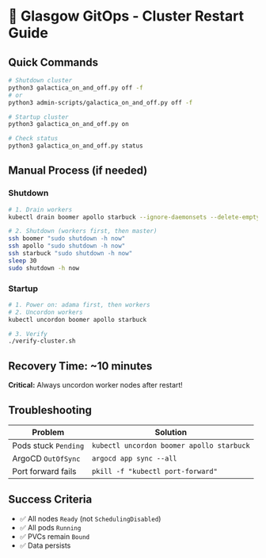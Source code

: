 # 🔄 Glasgow GitOps - Cluster Restart Guide

## Quick Commands

```bash
# Shutdown cluster
python3 galactica_on_and_off.py off -f
# or
python3 admin-scripts/galactica_on_and_off.py off -f

# Startup cluster  
python3 galactica_on_and_off.py on

# Check status
python3 galactica_on_and_off.py status
```

## Manual Process (if needed)

### Shutdown
```bash
# 1. Drain workers
kubectl drain boomer apollo starbuck --ignore-daemonsets --delete-emptydir-data

# 2. Shutdown (workers first, then master)
ssh boomer "sudo shutdown -h now"
ssh apollo "sudo shutdown -h now" 
ssh starbuck "sudo shutdown -h now"
sleep 30
sudo shutdown -h now
```

### Startup
```bash
# 1. Power on: adama first, then workers
# 2. Uncordon workers
kubectl uncordon boomer apollo starbuck

# 3. Verify
./verify-cluster.sh
```

## Recovery Time: ~10 minutes

**Critical:** Always uncordon worker nodes after restart!

## Troubleshooting

| Problem | Solution |
|---------|----------|
| Pods stuck `Pending` | `kubectl uncordon boomer apollo starbuck` |
| ArgoCD `OutOfSync` | `argocd app sync --all` |
| Port forward fails | `pkill -f "kubectl port-forward"` |

## Success Criteria
- ✅ All nodes `Ready` (not `SchedulingDisabled`)
- ✅ All pods `Running`
- ✅ PVCs remain `Bound`
- ✅ Data persists
